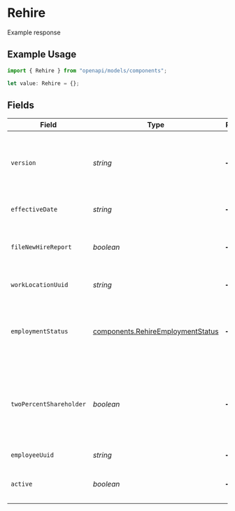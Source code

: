 # Rehire

Example response

## Example Usage

```typescript
import { Rehire } from "openapi/models/components";

let value: Rehire = {};
```

## Fields

| Field                                                                                                                                                                         | Type                                                                                                                                                                          | Required                                                                                                                                                                      | Description                                                                                                                                                                   |
| ----------------------------------------------------------------------------------------------------------------------------------------------------------------------------- | ----------------------------------------------------------------------------------------------------------------------------------------------------------------------------- | ----------------------------------------------------------------------------------------------------------------------------------------------------------------------------- | ----------------------------------------------------------------------------------------------------------------------------------------------------------------------------- |
| `version`                                                                                                                                                                     | *string*                                                                                                                                                                      | :heavy_minus_sign:                                                                                                                                                            | The current version of the object. See the [versioning guide](https://docs.gusto.com/embedded-payroll/docs/versioning#object-layer) for information on how to use this field. |
| `effectiveDate`                                                                                                                                                               | *string*                                                                                                                                                                      | :heavy_minus_sign:                                                                                                                                                            | The day when the employee returns to work.                                                                                                                                    |
| `fileNewHireReport`                                                                                                                                                           | *boolean*                                                                                                                                                                     | :heavy_minus_sign:                                                                                                                                                            | The boolean flag indicating whether Gusto will file a new hire report for the employee.                                                                                       |
| `workLocationUuid`                                                                                                                                                            | *string*                                                                                                                                                                      | :heavy_minus_sign:                                                                                                                                                            | The uuid of the employee's work location.                                                                                                                                     |
| `employmentStatus`                                                                                                                                                            | [components.RehireEmploymentStatus](../../models/components/rehireemploymentstatus.md)                                                                                        | :heavy_minus_sign:                                                                                                                                                            | The employee's employment status. Supplying an invalid option will set the employment_status to *not_set*.                                                                    |
| `twoPercentShareholder`                                                                                                                                                       | *boolean*                                                                                                                                                                     | :heavy_minus_sign:                                                                                                                                                            | Whether the employee is a two percent shareholder of the company. This field only applies to companies with an S-Corp entity type.                                            |
| `employeeUuid`                                                                                                                                                                | *string*                                                                                                                                                                      | :heavy_minus_sign:                                                                                                                                                            | The UUID of the employee.                                                                                                                                                     |
| `active`                                                                                                                                                                      | *boolean*                                                                                                                                                                     | :heavy_minus_sign:                                                                                                                                                            | Whether the employee's rehire has gone into effect.                                                                                                                           |